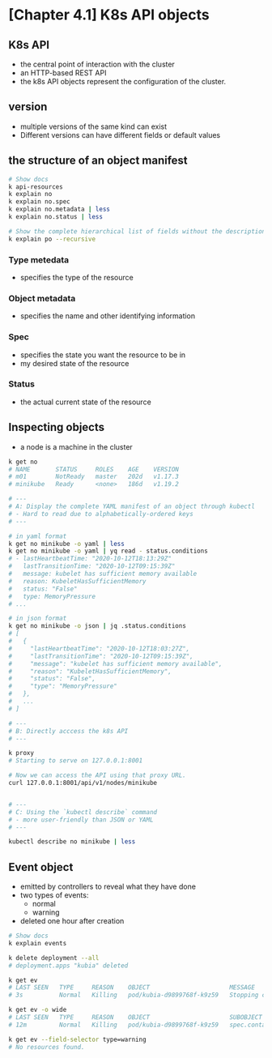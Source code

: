 # [Chapter 4.1] K8s API objects

## K8s API

- the central point of interaction with the cluster
- an HTTP-based REST API
- the k8s API objects represent the configuration of the cluster.

## version

- multiple versions of the same kind can exist
- Different versions can have different fields or default values

## the structure of an object manifest

```sh
# Show docs
k api-resources
k explain no
k explain no.spec
k explain no.metadata | less
k explain no.status | less

# Show the complete hierarchical list of fields without the descriptions
k explain po --recursive
```

### Type metedata

- specifies the type of the resource

### Object metadata

- specifies the name and other identifying information

### Spec

- specifies the state you want the resource to be in
- my desired state of the resource

### Status

- the actual current state of the resource

## Inspecting objects

- a node is a machine in the cluster

```sh
k get no
# NAME       STATUS     ROLES    AGE    VERSION
# m01        NotReady   master   202d   v1.17.3
# minikube   Ready      <none>   186d   v1.19.2

# ---
# A: Display the complete YAML manifest of an object through kubectl
# - Hard to read due to alphabetically-ordered keys
# ---

# in yaml format
k get no minikube -o yaml | less
k get no minikube -o yaml | yq read - status.conditions
# - lastHeartbeatTime: "2020-10-12T18:13:29Z"
#   lastTransitionTime: "2020-10-12T09:15:39Z"
#   message: kubelet has sufficient memory available
#   reason: KubeletHasSufficientMemory
#   status: "False"
#   type: MemoryPressure
# ...

# in json format
k get no minikube -o json | jq .status.conditions
# [
#   {
#     "lastHeartbeatTime": "2020-10-12T18:03:27Z",
#     "lastTransitionTime": "2020-10-12T09:15:39Z",
#     "message": "kubelet has sufficient memory available",
#     "reason": "KubeletHasSufficientMemory",
#     "status": "False",
#     "type": "MemoryPressure"
#   },
#   ...
# ]

# ---
# B: Directly acccess the k8s API
# ---

k proxy
# Starting to serve on 127.0.0.1:8001

# Now we can access the API using that proxy URL.
curl 127.0.0.1:8001/api/v1/nodes/minikube


# ---
# C: Using the `kubectl describe` command
# - more user-friendly than JSON or YAML
# ---

kubectl describe no minikube | less
```

## Event object

- emitted by controllers to reveal what they have done
- two types of events:
  - normal
  - warning
- deleted one hour after creation

```sh
# Show docs
k explain events
```

```sh
k delete deployment --all
# deployment.apps "kubia" deleted

k get ev
# LAST SEEN   TYPE     REASON    OBJECT                      MESSAGE
# 3s          Normal   Killing   pod/kubia-d9899768f-k9z59   Stopping container kubia

k get ev -o wide
# LAST SEEN   TYPE     REASON    OBJECT                      SUBOBJECT                SOURCE              MESSAGE                    FIRST SEEN   COUNT   NAME
# 12m         Normal   Killing   pod/kubia-d9899768f-k9z59   spec.containers{kubia}   kubelet, minikube   Stopping container kubia   12m          1       kubia-d9899768f-k9z59.163d546d8fe764e6

k get ev --field-selector type=warning
# No resources found.
```
